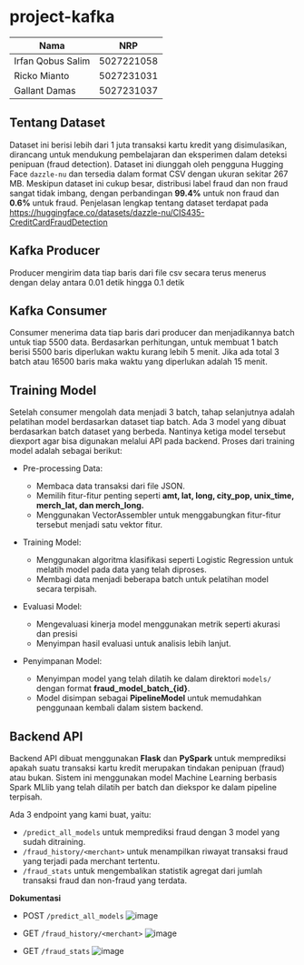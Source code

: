 # project-kafka

| Nama              | NRP        |
| ----------------- | ---------- |
| Irfan Qobus Salim | 5027221058 |
| Ricko Mianto      | 5027231031 |
| Gallant Damas     | 5027231037 |

## Tentang Dataset

Dataset ini berisi lebih dari 1 juta transaksi kartu kredit yang disimulasikan, dirancang untuk mendukung pembelajaran dan eksperimen dalam deteksi penipuan (fraud detection). Dataset ini diunggah oleh pengguna Hugging Face `dazzle-nu` dan tersedia dalam format CSV dengan ukuran sekitar 267 MB. Meskipun dataset ini cukup besar, distribusi label fraud dan non fraud sangat tidak imbang, dengan perbandingan **99.4%** untuk non fraud dan **0.6%** untuk fraud. Penjelasan lengkap tentang dataset terdapat pada https://huggingface.co/datasets/dazzle-nu/CIS435-CreditCardFraudDetection

## Kafka Producer

Producer mengirim data tiap baris dari file csv secara terus menerus dengan delay antara 0.01 detik hingga 0.1 detik

## Kafka Consumer

Consumer menerima data tiap baris dari producer dan menjadikannya batch untuk tiap 5500 data. Berdasarkan perhitungan, untuk membuat 1 batch berisi 5500 baris diperlukan waktu kurang lebih 5 menit. Jika ada total 3 batch atau 16500 baris maka waktu yang diperlukan adalah 15 menit.

## Training Model

Setelah consumer mengolah data menjadi 3 batch, tahap selanjutnya adalah pelatihan model berdasarkan dataset tiap batch. Ada 3 model yang dibuat berdasarkan batch dataset yang berbeda. Nantinya ketiga model tersebut diexport agar bisa digunakan melalui API pada backend. Proses dari training model adalah sebagai berikut:

- Pre-processing Data:

  - Membaca data transaksi dari file JSON.
  - Memilih fitur-fitur penting seperti **amt, lat, long, city_pop, unix_time, merch_lat, dan merch_long.**
  - Menggunakan VectorAssembler untuk menggabungkan fitur-fitur tersebut menjadi satu vektor fitur.

- Training Model:

  - Menggunakan algoritma klasifikasi seperti Logistic Regression untuk melatih model pada data yang telah diproses.
  - Membagi data menjadi beberapa batch untuk pelatihan model secara terpisah.

- Evaluasi Model:

  - Mengevaluasi kinerja model menggunakan metrik seperti akurasi dan presisi
  - Menyimpan hasil evaluasi untuk analisis lebih lanjut.

- Penyimpanan Model:
  - Menyimpan model yang telah dilatih ke dalam direktori `models/` dengan format **fraud_model_batch_{id}**.
  - Model disimpan sebagai **PipelineModel** untuk memudahkan penggunaan kembali dalam sistem backend.

## Backend API

Backend API dibuat menggunakan **Flask** dan **PySpark** untuk memprediksi apakah suatu transaksi kartu kredit merupakan tindakan penipuan (fraud) atau bukan. Sistem ini menggunakan model Machine Learning berbasis Spark MLlib yang telah dilatih per batch dan diekspor ke dalam pipeline terpisah.

Ada 3 endpoint yang kami buat, yaitu:

- `/predict_all_models` untuk memprediksi fraud dengan 3 model yang sudah ditraining.
- `/fraud_history/<merchant>` untuk menampilkan riwayat transaksi fraud yang terjadi pada merchant tertentu.
- `/fraud_stats` untuk mengembalikan statistik agregat dari jumlah transaksi fraud dan non-fraud yang terdata.

**Dokumentasi**

- POST `/predict_all_models`
![image](https://github.com/user-attachments/assets/4ef7b3b0-29e1-45bb-bb9e-084d63031961)

- GET `/fraud_history/<merchant>`
![image](https://github.com/user-attachments/assets/63c54878-644a-4383-9bc3-8e2471858242)

- GET `/fraud_stats`
![image](https://github.com/user-attachments/assets/222788a0-658c-4fa9-85c3-148f00ada356)
